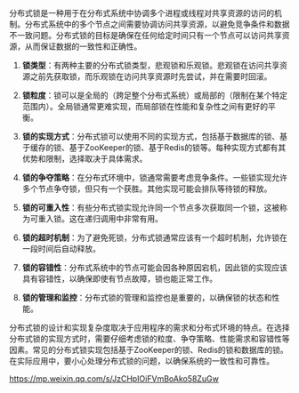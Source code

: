 分布式锁是一种用于在分布式系统中协调多个进程或线程对共享资源的访问的机制。分布式系统中的多个节点之间需要协调访问共享资源，以避免竞争条件和数据不一致问题。分布式锁的目标是确保在任何给定时间只有一个节点可以访问共享资源，从而保证数据的一致性和正确性。

1. **锁类型**：有两种主要的分布式锁类型，悲观锁和乐观锁。悲观锁在访问共享资源之前先获取锁，而乐观锁在访问共享资源时先尝试，并在需要时回滚。
    
2. **锁粒度**：锁可以是全局的（跨足整个分布式系统）或局部的（限制在某个特定范围内）。全局锁通常更难实现，而局部锁在性能和复杂性之间有更好的平衡。
    
3. **锁的实现方式**：分布式锁可以使用不同的实现方式，包括基于数据库的锁、基于缓存的锁、基于ZooKeeper的锁、基于Redis的锁等。每种实现方式都有其优势和限制，选择取决于具体需求。
    
4. **锁的争夺策略**：在分布式环境中，锁通常需要考虑竞争条件。一些锁实现允许多个节点争夺锁，但只有一个获胜。其他实现可能会排队等待锁的释放。
    
5. **锁的可重入性**：有些分布式锁实现允许同一个节点多次获取同一个锁，这被称为可重入锁。这在递归调用中非常有用。
    
6. **锁的超时机制**：为了避免死锁，分布式锁通常应该有一个超时机制，允许锁在一段时间后自动释放。
    
7. **锁的容错性**：分布式系统中的节点可能会因各种原因宕机，因此锁的实现应该具有容错性，以确保即使有节点故障，锁也能正常工作。
    
8. **锁的管理和监控**：分布式锁的管理和监控也是重要的，以确保锁的状态和性能。
    

分布式锁的设计和实现复杂度取决于应用程序的需求和分布式环境的特点。在选择分布式锁的实现方式时，需要仔细考虑锁的粒度、争夺策略、性能需求和容错性等因素。常见的分布式锁实现包括基于ZooKeeper的锁、Redis的锁和数据库的锁。在实际应用中，要小心处理分布式锁的问题，以确保系统的一致性和可靠性。


https://mp.weixin.qq.com/s/JzCHpIOiFVmBoAko58ZuGw

